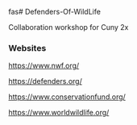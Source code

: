 fas# Defenders-Of-WildLife

Collaboration workshop for Cuny 2x

### Websites

https://www.nwf.org/

https://defenders.org/

https://www.conservationfund.org/

https://www.worldwildlife.org/
